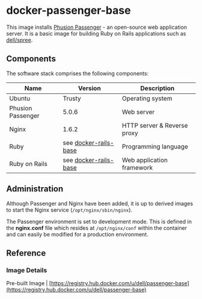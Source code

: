 # docker-passenger-base
This image installs [Phusion Passenger](https://www.phusionpassenger.com/) - an open-source web application server. It is a basic  image for building Ruby on Rails applications such as [dell/spree](https://github.com/dell-cloud-marketplace/docker-spree).

## Components
The software stack comprises the following components:

Name              | Version    | Description
------------------|------------|------------------------------
Ubuntu            | Trusty             | Operating system
Phusion Passenger | 5.0.6               | Web server
Nginx             | 1.6.2              | HTTP server & Reverse proxy
Ruby         	    | see [docker-rails-base](https://github.com/dell-cloud-marketplace/docker-rails-base) | Programming language
Ruby on Rails     | see [docker-rails-base](https://github.com/dell-cloud-marketplace/docker-rails-base) | Web application framework

## Administration
Although Passenger and Nginx have been added, it is up to derived images to start the Nginx service (```/opt/nginx/sbin/nginx```).

The Passenger environment is set to development mode. This is defined in the **nginx.conf** file which resides at ```/opt/nginx/conf``` within the container and can easily be modified for a production environment.

## Reference

### Image Details

Pre-built Image   | [https://registry.hub.docker.com/u/dell/passenger-base](https://registry.hub.docker.com/u/dell/passenger-base)
